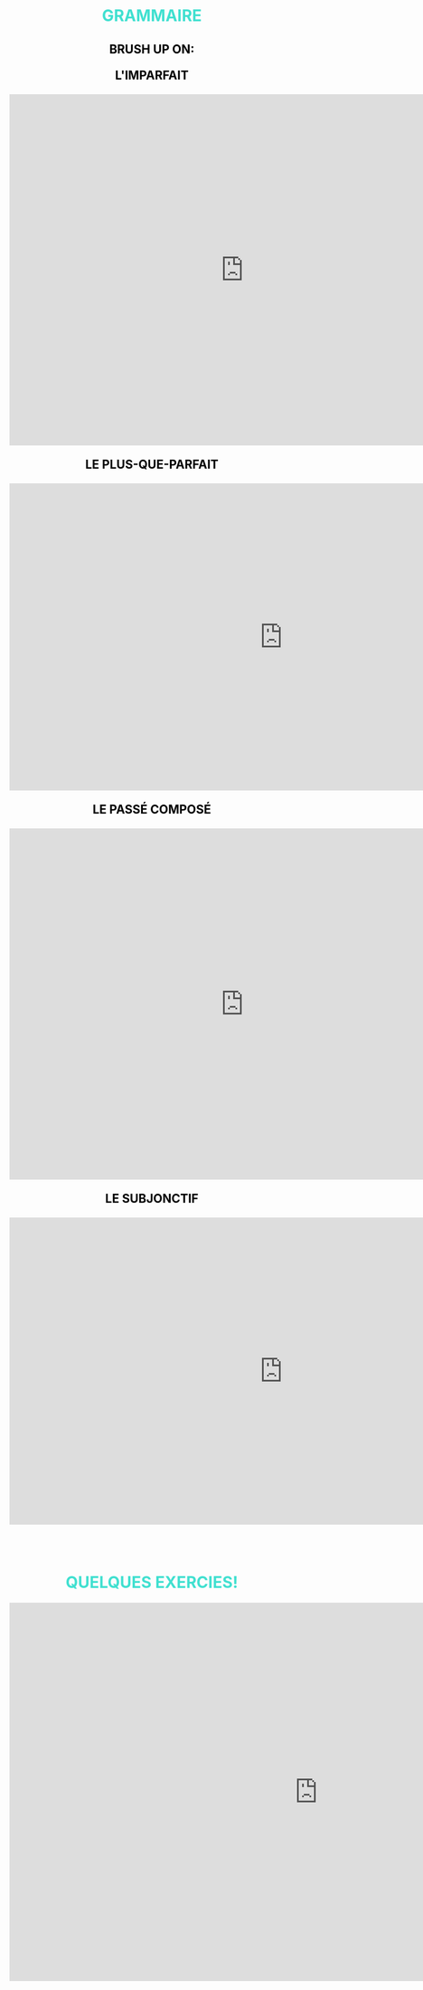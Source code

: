 <h1 align="center">
  <b style="color:turquoise;">GRAMMAIRE</b><br>
</h1>

<h2 align="center">
  <b style="color:black;">BRUSH UP ON:<br>
    
<p> L'IMPARFAIT </p>
<iframe width="828" height="621" src="https://www.youtube.com/embed/U5KXfaeJJ_4" frameborder="0" allow="accelerometer; autoplay; encrypted-media; gyroscope; picture-in-picture" allowfullscreen></iframe>

<p> LE PLUS-QUE-PARFAIT </p>
<iframe width="966" height="543" src="https://www.youtube.com/embed/fyXWwTE9raU" frameborder="0" allow="accelerometer; autoplay; encrypted-media; gyroscope; picture-in-picture" allowfullscreen></iframe>

<p> LE PASSÉ COMPOSÉ </p>
<iframe width="828" height="621" src="https://www.youtube.com/embed/mVAdruB1xu4" frameborder="0" allow="accelerometer; autoplay; encrypted-media; gyroscope; picture-in-picture" allowfullscreen></iframe>

<p> LE SUBJONCTIF </p>
<iframe width="966" height="543" src="https://www.youtube.com/embed/7dxSv02szlI" frameborder="0" allow="accelerometer; autoplay; encrypted-media; gyroscope; picture-in-picture" allowfullscreen></iframe>


</b><br>

<h1 align="center">
  <b style="color:turquoise;">QUELQUES EXERCIES! </b><br>
</h1>

 <iframe src="https://h5p.org/h5p/embed/401924" width="1090" height="669" frameborder="0" allowfullscreen="allowfullscreen"></iframe><script src="https://h5p.org/sites/all/modules/h5p/library/js/h5p-resizer.js" charset="UTF-8"></script>


